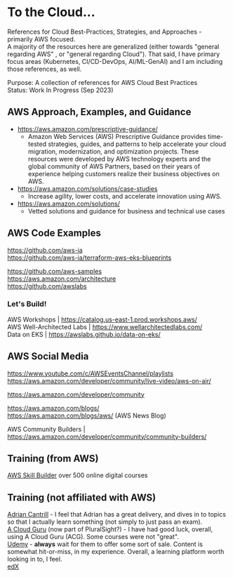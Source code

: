 # To the Cloud...

References for Cloud Best-Practices, Strategies, and Approaches - primarily AWS focused.  
A majority of the resources here are generalized (either towards "general regarding AWS" , or "general regarding Cloud").  That said, I have primary focus areas (Kubernetes, CI/CD-DevOps, AI/ML-GenAI) and I am including those references, as well.

Purpose:  A collection of references for AWS Cloud Best Practices  
Status:  Work In Progress (Sep 2023)

## AWS Approach, Examples, and Guidance

* https://aws.amazon.com/prescriptive-guidance/  
  * Amazon Web Services (AWS) Prescriptive Guidance provides time-tested strategies, guides, and patterns to help accelerate your cloud migration, modernization, and optimization projects. These resources were developed by AWS technology experts and the global community of AWS Partners, based on their years of experience helping customers realize their business objectives on AWS.
* https://aws.amazon.com/solutions/case-studies  
  * Increase agility, lower costs, and accelerate innovation using AWS.
* https://aws.amazon.com/solutions/  
  * Vetted solutions and guidance for business and technical use cases
  
## AWS Code Examples 
https://github.com/aws-ia  
https://github.com/aws-ia/terraform-aws-eks-blueprints  

https://github.com/aws-samples  
https://aws.amazon.com/architecture  
https://github.com/awslabs  

### Let's Build!
AWS Workshops | https://catalog.us-east-1.prod.workshops.aws/  
AWS Well-Architected Labs | https://www.wellarchitectedlabs.com/  
Data on EKS | https://awslabs.github.io/data-on-eks/    

## AWS Social Media
https://www.youtube.com/c/AWSEventsChannel/playlists  
https://aws.amazon.com/developer/community/live-video/aws-on-air/  

https://aws.amazon.com/developer/community  

https://aws.amazon.com/blogs/  
https://aws.amazon.com/blogs/aws/ (AWS News Blog)  

AWS Community Builders | https://aws.amazon.com/developer/community/community-builders/

## Training (from AWS)
[AWS Skill Builder](https://explore.skillbuilder.aws/learn) over 500 online digital courses 

## Training (not affiliated with AWS)
[Adrian Cantrill](https://learn.cantrill.io/) - I feel that Adrian has a great delivery, and dives in to topics so that I actually learn something (not simply to just pass an exam).  
[A Cloud Guru](https://learn.acloud.guru/home) (now part of PluralSight?) - I have had good luck, overall, using A Cloud Guru (ACG).  Some courses were not "great".  
[Udemy](https://www.udemy.com/) - **always** wait for them to offer some sort of sale.  Content is somewhat hit-or-miss, in my experience.  Overall, a learning platform worth looking in to, I feel.  
[edX](https://home.edx.org/)

